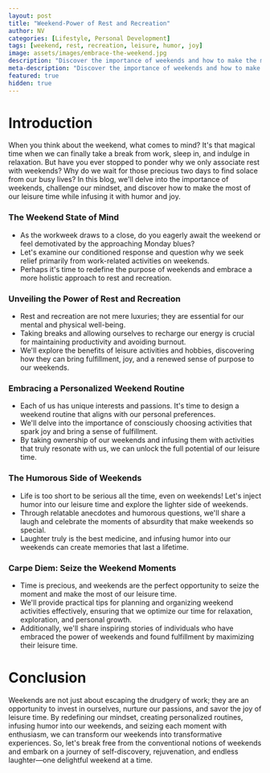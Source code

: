 ```yaml
---
layout: post
title: "Weekend-Power of Rest and Recreation"
author: NV
categories: [Lifestyle, Personal Development]
tags: [weekend, rest, recreation, leisure, humor, joy]
image: assets/images/embrace-the-weekend.jpg
description: "Discover the importance of weekends and how to make the most of your leisure time. Explore the power of rest and recreation, infuse your weekends with humor and joy, and embrace personalized routines that bring fulfillment and happiness."
meta-description: "Discover the importance of weekends and how to make the most of your leisure time. Explore the power of rest and recreation, infuse your weekends with humor and joy, and embrace personalized routines that bring fulfillment and happiness."
featured: true
hidden: true
---
```



# Introduction

When you think about the weekend, what comes to mind? It's that magical time when we can finally take a break from work, sleep in, and indulge in relaxation. But have you ever stopped to ponder why we only associate rest with weekends? Why do we wait for those precious two days to find solace from our busy lives? In this blog, we'll delve into the importance of weekends, challenge our mindset, and discover how to make the most of our leisure time while infusing it with humor and joy.

### The Weekend State of Mind

- As the workweek draws to a close, do you eagerly await the weekend or feel demotivated by the approaching Monday blues?
- Let's examine our conditioned response and question why we seek relief primarily from work-related activities on weekends.
- Perhaps it's time to redefine the purpose of weekends and embrace a more holistic approach to rest and recreation.

### Unveiling the Power of Rest and Recreation

- Rest and recreation are not mere luxuries; they are essential for our mental and physical well-being.
- Taking breaks and allowing ourselves to recharge our energy is crucial for maintaining productivity and avoiding burnout.
- We'll explore the benefits of leisure activities and hobbies, discovering how they can bring fulfillment, joy, and a renewed sense of purpose to our weekends.

### Embracing a Personalized Weekend Routine

- Each of us has unique interests and passions. It's time to design a weekend routine that aligns with our personal preferences.
- We'll delve into the importance of consciously choosing activities that spark joy and bring a sense of fulfillment.
- By taking ownership of our weekends and infusing them with activities that truly resonate with us, we can unlock the full potential of our leisure time.

### The Humorous Side of Weekends

- Life is too short to be serious all the time, even on weekends! Let's inject humor into our leisure time and explore the lighter side of weekends.
- Through relatable anecdotes and humorous questions, we'll share a laugh and celebrate the moments of absurdity that make weekends so special.
- Laughter truly is the best medicine, and infusing humor into our weekends can create memories that last a lifetime.

### Carpe Diem: Seize the Weekend Moments

- Time is precious, and weekends are the perfect opportunity to seize the moment and make the most of our leisure time.
- We'll provide practical tips for planning and organizing weekend activities effectively, ensuring that we optimize our time for relaxation, exploration, and personal growth.
- Additionally, we'll share inspiring stories of individuals who have embraced the power of weekends and found fulfillment by maximizing their leisure time.

# Conclusion

Weekends are not just about escaping the drudgery of work; they are an opportunity to invest in ourselves, nurture our passions, and savor the joy of leisure time. By redefining our mindset, creating personalized routines, infusing humor into our weekends, and seizing each moment with enthusiasm, we can transform our weekends into transformative experiences. So, let's break free from the conventional notions of weekends and embark on a journey of self-discovery, rejuvenation, and endless laughter—one delightful weekend at a time.
